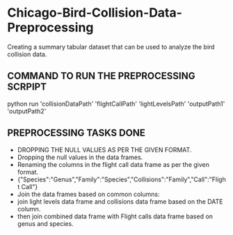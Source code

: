 # Chicago-Bird-Collision-Data-Preprocessing
Creating a summary tabular dataset that can be used to analyze the bird collision data.


## COMMAND TO RUN THE PREPROCESSING SCRPIPT
python run 'collisionDataPath' 'flightCallPath' 'lightLevelsPath' 'outputPath1' 'outputPath2'


## PREPROCESSING TASKS DONE 
* DROPPING THE NULL VALUES AS PER THE GIVEN FORMAT.
* Dropping the null values in the data frames.
* Renaming the columns in the flight call data frame as per the given format.
* {"Species":"Genus","Family":"Species","Collisions":"Family","Call":"Flight Call"}
* Join the data frames based on common columns:
* join light levels data frame and collisions data frame based on the DATE column.
* then join combined data frame with Flight calls data frame based on genus and species.


